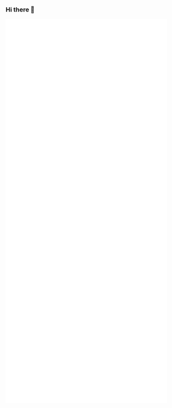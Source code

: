 ### Hi there 👋

<!--
**AirFusion45/AirFusion45** is a ✨ _special_ ✨ repository because its `README.md` (this file) appears on your GitHub profile.

Here are some ideas to get you started:

- 🔭 I’m currently working on ...
- 🌱 I’m currently learning ...
- 👯 I’m looking to collaborate on ...
- 🤔 I’m looking for help with ...
- 💬 Ask me about ...
- 📫 How to reach me: ...
- 😄 Pronouns: ...
- ⚡ Fun fact: ...
-->
<!-- - 🔭 I’m currently working on [db8bot](https://github.com/AirFusion45/db8bot) & [The Unofficial Tabroom.com API](https://github.com/AirFusion45/tabroomAPI)
- 🌱 I’m currently learning Software, Services & Systems architecture
- 💬 Ask me about anything! I will try my best to help :)
- 📫 How to reach me: jim@airfusion.dev or Discord: AirFusion#5112 or open an issue in AirFusion45/AirFusion45 -->


![Metrics](/github-metrics.svg)
